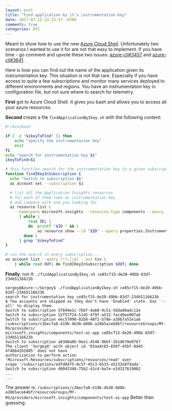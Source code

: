 ```yaml
---
layout: post
title: "Find application by it's instrumentation key"
date: 2017-07-12 23:23:57 -0700
comments: true
categories: DYI
---
```

Meant to show how to use the new [Azure Cloud Shell](https://azure.microsoft.com/features/cloud-shell). Unfortunately two scenarios I wanted to use it for are not that easy to implement. If you have time - go comment and upvote these two issues: [azure-cli#3457](https://github.com/Azure/azure-cli/issues/3457) and [azure-cli#3641](https://github.com/Azure/azure-cli/issues/3641).

Here is how you can find out the name of the application given its instrumentation key. This situation is not that rare. Especially if you have access to quite a few subscriptions and monitor many services deployed to different environments and regions. You have an instrumentation key in configuration file, but not sure where to search for telemetry.

**First** got to Azure Cloud Shell. It gives you bash and allows you to access all your azure resources.

**Second** create a file `findApplicationByIkey.sh` with the following content:

``` bash
#!/bin/bash

if [ -z "$ikeyToFind" ]; then
    echo "specify the instrumentaiton key"
    exit
fi
echo "search for instrumentation key $1"
ikeyToFind=$1

# this function search for the instrumentation key in a given subscription
function findIKeyInSubscription {
  echo "Switch to subscription $1"
  az account set --subscription $1

  # list all the Application Insights resources.
  # for each of them take an instrumentation key 
  # and compare with one you looking for
  az resource list \
    --namespace microsoft.insights --resource-type components --query [*].[id] --out tsv \
      | while \
          read ID; \
          do  printf "$ID " && \
              az resource show --id "$ID" --query properties.InstrumentationKey --o tsv; \
        done \
      | grep "$ikeyToFind"
}

# run the search in every subscription...
az account list --query [*].[id] --out tsv \
    | while read OUT; do findIKeyInSubscription $OUT; done
```

**Finally**, run it: `./findApplicationByIkey.sh ce85cf15-de20-49bb-83d7-234b5116623b`

```
sergey@Azure:~/Sergey$ ./findApplicationByIkey.sh ce85cf15-de20-49bb-83d7-234b5116623b
search for instrumentation key ce85cf15-de20-49bb-83d7-234b5116623b
A few accounts are skipped as they don't have 'Enabled' state. Use '--all' to display them.
Switch to subscription 5fb94e1c-7bbf-4ab8-9c51-5dda40adc12e
Switch to subscription 52f57f24-51d5-479f-a532-facd9ee907a6
Switch to subscription eec57090-02b8-48f2-b78e-a38b7a53e1ab
/subscriptions/c3becfa8-419b-4b30-b08b-a2865ace64bf/resourceGroups/MY-RG/providers/
microsoft.insights/components/test-ai-app ce85cf15-de20-49bb-83d7-234b5116623b
Switch to subscription a8308a0b-9ee1-4548-9bbf-2b1d670e0767
The client 'Sergey@' with object id '03aa4cb5-650f-45bf-8d45-474664262685' does not have 
authorization to perform action 'Microsoft.Resources/subscriptions/resources/read' over 
scope '/subscriptions/edfd8475-8c5f-45c3-b533-a5132e8f9ada'.
Switch to subscription d6043348-75b2-41cd-ba7e-e1d317619002
...
...
```

The answer is: `/subscriptions/c3becfa8-419b-4b30-b08b-a2865ace64bf/resourceGroups/MY-RG/providers/microsoft.insights/components/test-ai-app` Better than guessing.